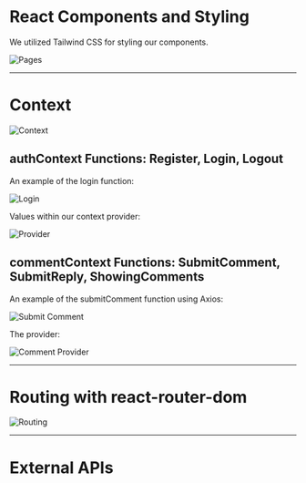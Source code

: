 # React Components and Styling

We utilized Tailwind CSS for styling our components.

![Pages](https://github.com/ECH-CHADLI/react_cities/assets/118133139/d1a587d2-8eeb-4b9c-a396-b50048065648)

---

# Context

![Context](https://github.com/ECH-CHADLI/react_cities/assets/118133139/06ba3aef-b31a-4f1d-a620-31ca3fc709e8)

## authContext Functions: Register, Login, Logout

An example of the login function:

![Login](https://github.com/ECH-CHADLI/react_cities/assets/118133139/510a5412-0145-4155-8979-cfa568228f66)

Values within our context provider:

![Provider](https://github.com/ECH-CHADLI/react_cities/assets/118133139/c4def278-713e-4d7c-bb18-8d78ec042313)

## commentContext Functions: SubmitComment, SubmitReply, ShowingComments

An example of the submitComment function using Axios:

![Submit Comment](https://github.com/ECH-CHADLI/react_cities/assets/118133139/afd056ff-b3ae-499a-8f33-5d950b2dc8c7)

The provider:

![Comment Provider](https://github.com/ECH-CHADLI/react_cities/assets/118133139/12f5bc78-24f8-408e-b606-e2f00faec71f)

---

# Routing with react-router-dom

![Routing](https://github.com/ECH-CHADLI/react_cities/assets/118133139/f7c44a0d-b13a-4498-b69d-283f5dda5fe0)

---

# External APIs

